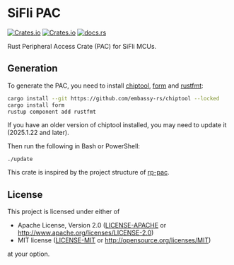 # SiFli PAC

[![Crates.io][badge-license]][crates]
[![Crates.io][badge-version]][crates]
[![docs.rs][badge-docsrs]][docsrs]

[badge-license]: https://img.shields.io/crates/l/sifli-pac?style=for-the-badge
[badge-version]: https://img.shields.io/crates/v/sifli-pac?style=for-the-badge
[badge-docsrs]: https://img.shields.io/docsrs/sifli-pac?style=for-the-badge
[crates]: https://crates.io/crates/sifli-pac
[docsrs]: https://docs.rs/sifli-pac

Rust Peripheral Access Crate (PAC) for SiFli MCUs.

## Generation

To generate the PAC, you need to install [chiptool](https://github.com/embassy-rs/chiptool), [form](https://github.com/djmcgill/form) and [rustfmt](https://github.com/rust-lang/rustfmt):

```bash
cargo install --git https://github.com/embassy-rs/chiptool --locked
cargo install form
rustup component add rustfmt
```

If you have an older version of chiptool installed, you may need to update it (2025.1.22 and later).

Then run the following in Bash or PowerShell:

```
./update
```

This crate is inspired by the project structure of [rp-pac](https://github.com/embassy-rs/rp-pac).

## License

This project is licensed under either of

- Apache License, Version 2.0 ([LICENSE-APACHE](LICENSE-APACHE) or
  <http://www.apache.org/licenses/LICENSE-2.0>)
- MIT license ([LICENSE-MIT](LICENSE-MIT) or <http://opensource.org/licenses/MIT>)

at your option.